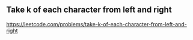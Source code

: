 ## Take k of each character from left and right
https://leetcode.com/problems/take-k-of-each-character-from-left-and-right
